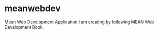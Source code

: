 # meanwebdev
Mean Web Development Application I am creating by following MEAN Web Development Book. 
